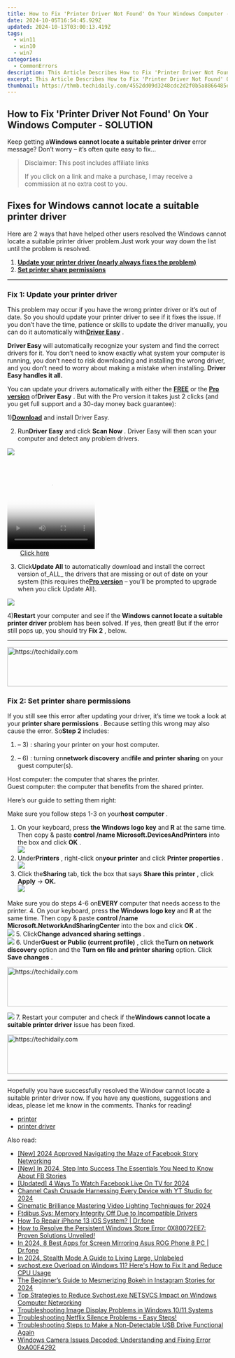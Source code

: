 ```yaml
---
title: How to Fix 'Printer Driver Not Found' On Your Windows Computer - SOLUTION
date: 2024-10-05T16:54:45.929Z
updated: 2024-10-13T03:00:13.419Z
tags:
  - win11
  - win10
  - win7
categories:
  - CommonErrors
description: This Article Describes How to Fix 'Printer Driver Not Found' On Your Windows Computer - SOLUTION
excerpt: This Article Describes How to Fix 'Printer Driver Not Found' On Your Windows Computer - SOLUTION
thumbnail: https://thmb.techidaily.com/4552dd09d3248cdc2d2f0b5a8866485e28d07f676a831c6174ae4d9651da8ef0.jpg
---
```


## How to Fix 'Printer Driver Not Found' On Your Windows Computer - SOLUTION

Keep getting a**Windows cannot locate a suitable printer driver** error message? Don’t worry – it’s often quite easy to fix…

>  Disclaimer: This post includes affiliate links
>
>  If you click on a link and make a purchase, I may receive a commission at no extra cost to you.
>

## Fixes for **Windows cannot locate a suitable printer driver**

 Here are 2 ways that have helped other users resolved the Windows cannot locate a suitable printer driver problem.Just work your way down the list until the problem is resolved.

1. **[Update your printer driver (nearly always fixes the problem)](https://www.drivereasy.com/knowledge/windows-cannot-locate-a-suitable-print-driver/#F1)**
2. **[Set printer share permissions](https://tools.techidaily.com/drivereasy/download/)**

---

### **Fix 1: Update your printer driver**

 This problem may occur if you have the wrong printer driver or it’s out of date. So you should update your printer driver to see if it fixes the issue. If you don’t have the time, patience or skills to update the driver manually, you can do it automatically with[**Driver Easy**](https://tools.techidaily.com/drivereasy/download/) .

**Driver Easy** will automatically recognize your system and find the correct drivers for it. You don’t need to know exactly what system your computer is running, you don’t need to risk downloading and installing the wrong driver, and you don’t need to worry about making a mistake when installing. **Driver Easy handles it all.**

 You can update your drivers automatically with either the [**FREE**](https://tools.techidaily.com/drivereasy/download/)  or the **[Pro version](https://tools.techidaily.com/drivereasy/download/)**  of**Driver Easy** . But with the Pro version it takes just 2 clicks (and you get full support and a 30-day money back guarantee):

 1)[**Download**](https://tools.techidaily.com/drivereasy/download/) and install Driver Easy.

 2) Run**Driver Easy** and click **Scan Now** . Driver Easy will then scan your computer and detect any problem drivers.

![](https://images.drivereasy.com/wp-content/uploads/2018/10/img_5bd27a3449c1f.jpg)

<!-- affiliate ads begin -->
<span id="1304648">
					<video width="200" height="200" style="cursor:pointer"
           poster="//a.impactradius-go.com/display-clicktoplayimage/1304648.png"
           onclick="if(!this.playClicked){this.play();this.setAttribute('controls',true);this.playClicked=true;}">
	   <source src="//a.impactradius-go.com/display-ad/15852-1304648">
	   <img src="//a.impactradius-go.com/display-clicktoplayimage/1304648.png" style="border: none; height: 100%; width: 100%; object-fit: contain">
	</video>
	<div style="width:125px;text-align:center"><a href="javascript:window.open(decodeURIComponent('https%3A%2F%2Fthefitville.pxf.io%2Fc%2F5597632%2F1304648%2F15852'), '_blank');void(0);">Click here</a></div>
</span>
<img height="0" width="0" src="https://imp.pxf.io/i/5597632/1304648/15852" style="position:absolute;visibility:hidden;" border="0" />
<!-- affiliate ads end -->

 3) Click**Update All** to automatically download and install the correct version of_ALL_ the drivers that are missing or out of date on your system (this requires the[**Pro version**](https://tools.techidaily.com/drivereasy/download/) – you’ll be prompted to upgrade when you click Update All).

![](https://images.drivereasy.com/wp-content/uploads/2018/10/img_5bd27b9a107e9.jpg)

 4)**Restart** your computer and see if the **Windows cannot locate a suitable printer driver**  problem has been solved. If yes, then great! But if the error still pops up, you should try **Fix 2** , below.

---

<!-- affiliate ads begin -->
<a href="https://ephamedtechinc.pxf.io/c/5597632/2136619/26400" target="_top" id="2136619">
  <img src="//a.impactradius-go.com/display-ad/26400-2136619" border="0" alt="https://techidaily.com" width="728" height="90"/>
</a>
<img height="0" width="0" src="https://ephamedtechinc.pxf.io/i/5597632/2136619/26400" style="position:absolute;visibility:hidden;" border="0" />
<!-- affiliate ads end -->

### **Fix 2: Set printer share permissions**

 If you still see this error after updating your driver, it’s time we took a look at your **printer share permissions** . Because setting this wrong may also cause the error. So**Step 2** includes:

1) – 3) : sharing your printer on your host computer.

4) – 6) : turning on**network discovery** and**file and printer sharing** on your guest computer(s).

 Host computer: the computer that shares the printer.  
 Guest computer: the computer that benefits from the shared printer.

 Here’s our guide to setting them right:

 Make sure you follow steps 1-3 on your**host computer** .

1. On your keyboard, press **the Windows logo key** and **R**  at the same time. Then copy & paste **control /name Microsoft.DevicesAndPrinters** into the box and click **OK**  .  
![](https://images.drivereasy.com/wp-content/uploads/2018/05/img_5af921398c56a.png)
2. Under**Printers** , right-click on**your printer** and click **Printer properties**  .  
![](https://images.drivereasy.com/wp-content/uploads/2018/05/img_5af6658ae1882.jpg)
3. Click the**Sharing** tab, tick the box that says **Share this printer** , click **Apply** \->   **OK.**  
**![](https://images.drivereasy.com/wp-content/uploads/2018/05/img_5af922bdb75cb.png)**  

 Make sure you do steps 4-6 on**EVERY** computer that needs access to the printer.
4. On your keyboard, press **the Windows logo key** and **R**  at the same time. Then copy & paste **control /name Microsoft.NetworkAndSharingCenter** into the box and click **OK**  .  
![](https://images.drivereasy.com/wp-content/uploads/2018/05/img_5af66a1b5c069.png)
5. Click**Change advanced sharing settings**  .  
![](https://images.drivereasy.com/wp-content/uploads/2018/05/img_5af66a50e9add.jpg)
6. Under**Guest or Public (current profile)** , click the**Turn on network discovery** option and the **Turn on file and printer sharing** option. Click **Save changes**  .  

<!-- affiliate ads begin -->
<a href="https://appsumo.8odi.net/c/5597632/2100526/7443" target="_top" id="2100526">
  <img src="//a.impactradius-go.com/display-ad/7443-2100526" border="0" alt="https://techidaily.com" width="728" height="90"/>
</a>
<img height="0" width="0" src="https://appsumo.8odi.net/i/5597632/2100526/7443" style="position:absolute;visibility:hidden;" border="0" />
<!-- affiliate ads end -->

![](https://images.drivereasy.com/wp-content/uploads/2018/05/img_5af66bb7aee19.jpg)
7. Restart your computer and check if the**Windows cannot locate a suitable printer driver** issue has been fixed.

<!-- affiliate ads begin -->
<a href="https://appsumo.8odi.net/c/5597632/2151859/7443" target="_top" id="2151859">
  <img src="//a.impactradius-go.com/display-ad/7443-2151859" border="0" alt="https://techidaily.com" width="728" height="90"/>
</a>
<img height="0" width="0" src="https://appsumo.8odi.net/i/5597632/2151859/7443" style="position:absolute;visibility:hidden;" border="0" />
<!-- affiliate ads end -->

---

 Hopefully you have successfully resolved the Window cannot locate a suitable printer driver now. If you have any questions, suggestions and ideas, please let me know in the comments. Thanks for reading!

* [printer](https://tools.techidaily.com/drivereasy/download/)
* [printer driver](https://tools.techidaily.com/drivereasy/download/)

<ins class="adsbygoogle"
     style="display:block"
     data-ad-format="autorelaxed"
     data-ad-client="ca-pub-7571918770474297"
     data-ad-slot="1223367746"></ins>

<ins class="adsbygoogle"
     style="display:block"
     data-ad-client="ca-pub-7571918770474297"
     data-ad-slot="8358498916"
     data-ad-format="auto"
     data-full-width-responsive="true"></ins>

<span class="atpl-alsoreadstyle">Also read:</span>
<div><ul>
<li><a href="https://facebook-video-recording.techidaily.com/new-2024-approved-navigating-the-maze-of-facebook-story-networking/"><u>[New] 2024 Approved Navigating the Maze of Facebook Story Networking</u></a></li>
<li><a href="https://facebook-video-recording.techidaily.com/new-in-2024-step-into-success-the-essentials-you-need-to-know-about-fb-stories/"><u>[New] In 2024, Step Into Success The Essentials You Need to Know About FB Stories</u></a></li>
<li><a href="https://facebook-clips.techidaily.com/updated-4-ways-to-watch-facebook-live-on-tv-for-2024/"><u>[Updated] 4 Ways To Watch Facebook Live On TV for 2024</u></a></li>
<li><a href="https://youtube-videos.techidaily.com/channel-cash-crusade-harnessing-every-device-with-yt-studio-for-2024/"><u>Channel Cash Crusade Harnessing Every Device with YT Studio for 2024</u></a></li>
<li><a href="https://fox-boxes.techidaily.com/cinematic-brilliance-mastering-video-lighting-techniques-for-2024/"><u>Cinematic Brilliance Mastering Video Lighting Techniques for 2024</u></a></li>
<li><a href="https://common-error.techidaily.com/ftdibus-sys-memory-integrity-off-due-to-incompatible-drivers/"><u>Ftdibus Sys: Memory Integrity Off Due to Incompatible Drivers</u></a></li>
<li><a href="https://blog-min.techidaily.com/how-to-repair-iphone-13-ios-system-drfone-by-drfone-ios-system-repair-ios-system-repair/"><u>How To Repair iPhone 13 iOS System? | Dr.fone</u></a></li>
<li><a href="https://common-error.techidaily.com/1723210932567-how-to-resolve-the-persistent-windows-store-error-0x80072ee7-proven-solutions-unveiled/"><u>How to Resolve the Persistent Windows Store Error 0X80072EE7: Proven Solutions Unveiled!</u></a></li>
<li><a href="https://screen-mirror.techidaily.com/in-2024-8-best-apps-for-screen-mirroring-asus-rog-phone-8-pc-drfone-by-drfone-android/"><u>In 2024, 8 Best Apps for Screen Mirroring Asus ROG Phone 8 PC | Dr.fone</u></a></li>
<li><a href="https://extra-skills.techidaily.com/in-2024-stealth-mode-a-guide-to-living-large-unlabeled/"><u>In 2024, Stealth Mode A Guide to Living Large, Unlabeled</u></a></li>
<li><a href="https://common-error.techidaily.com/1723208876144-svchostexe-overload-on-windows-11-heres-how-to-fix-it-and-reduce-cpu-usage/"><u>svchost.exe Overload on Windows 11? Here's How to Fix It and Reduce CPU Usage</u></a></li>
<li><a href="https://instagram-videos.techidaily.com/the-beginners-guide-to-mesmerizing-bokeh-in-instagram-stories-for-2024/"><u>The Beginner’s Guide to Mesmerizing Bokeh in Instagram Stories for 2024</u></a></li>
<li><a href="https://common-error.techidaily.com/top-strategies-to-reduce-svchostexe-netsvcs-impact-on-windows-computer-networking/"><u>Top Strategies to Reduce Svchost.exe NETSVCS Impact on Windows Computer Networking</u></a></li>
<li><a href="https://common-error.techidaily.com/troubleshooting-image-display-problems-in-windows-1011-systems/"><u>Troubleshooting Image Display Problems in Windows 10/11 Systems</u></a></li>
<li><a href="https://common-error.techidaily.com/troubleshooting-netflix-silence-problems-easy-steps/"><u>Troubleshooting Netflix Silence Problems - Easy Steps!</u></a></li>
<li><a href="https://common-error.techidaily.com/troubleshooting-steps-to-make-a-non-detectable-usb-drive-functional-again/"><u>Troubleshooting Steps to Make a Non-Detectable USB Drive Functional Again</u></a></li>
<li><a href="https://common-error.techidaily.com/windows-camera-issues-decoded-understanding-and-fixing-error-0xa00f4292/"><u>Windows Camera Issues Decoded: Understanding and Fixing Error 0xA00F4292</u></a></li>
</ul></div>

